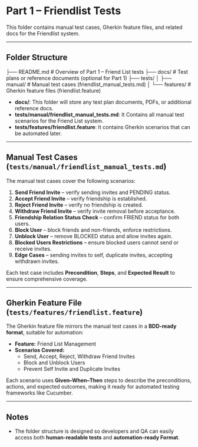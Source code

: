 # Part 1 – Friendlist Tests  
This folder contains manual test cases, Gherkin feature files, and related docs for the Friendlist system.

---

## Folder Structure

├── README.md # Overview of Part 1 – Friend List tests
├── docs/ # Test plans or reference documents (optional for Part 1)
├── tests/
│ ├── manual/ # Manual test cases (friendlist_manual_tests.md)
│ └── features/ # Gherkin feature files (friendlist.feature)


- **docs/**: This folder will store any test plan documents, PDFs, or additional reference docs.  
- **tests/manual/friendlist_manual_tests.md**: It Contains all manual test scenarios for the Friend List system.  
- **tests/features/friendlist.feature**: It contains Gherkin scenarios that can be automated later.

---

## Manual Test Cases (`tests/manual/friendlist_manual_tests.md`)

The manual test cases cover the following scenarios:

1. **Send Friend Invite** – verify sending invites and PENDING status.  
2. **Accept Friend Invite** – verify friendship is established.  
3. **Reject Friend Invite** – verify no friendship is created.  
4. **Withdraw Friend Invite** – verify invite removal before acceptance.  
5. **Friendship Relation Status Check** – confirm FRIEND status for both users.  
6. **Block User** – block friends and non-friends, enforce restrictions.  
7. **Unblock User** – remove BLOCKED status and allow invites again.  
8. **Blocked Users Restrictions** – ensure blocked users cannot send or receive invites.  
9. **Edge Cases** – sending invites to self, duplicate invites, accepting withdrawn invites.

Each test case includes **Precondition**, **Steps**, and **Expected Result** to ensure comprehensive coverage.

---

## Gherkin Feature File (`tests/features/friendlist.feature`)

The Gherkin feature file mirrors the manual test cases in a **BDD-ready format**, suitable for automation:

- **Feature:** Friend List Management  
- **Scenarios Covered:**
  - Send, Accept, Reject, Withdraw Friend Invites  
  - Block and Unblock Users  
  - Prevent Self Invite and Duplicate Invites  

Each scenario uses **Given–When–Then** steps to describe the preconditions, actions, and expected outcomes, making it ready for automated testing frameworks like Cucumber.

---

## Notes

- The folder structure is designed so developers and QA can easily access both **human-readable tests** and **automation-ready Format**.  
